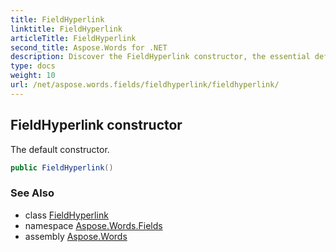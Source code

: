 ```yaml
---
title: FieldHyperlink
linktitle: FieldHyperlink
articleTitle: FieldHyperlink
second_title: Aspose.Words for .NET
description: Discover the FieldHyperlink constructor, the essential default constructor for seamless integration and enhanced functionality in your projects.
type: docs
weight: 10
url: /net/aspose.words.fields/fieldhyperlink/fieldhyperlink/
---
```

## FieldHyperlink constructor

The default constructor.

```csharp
public FieldHyperlink()
```

### See Also

* class [FieldHyperlink](../)
* namespace [Aspose.Words.Fields](../../../aspose.words.fields/)
* assembly [Aspose.Words](../../../)
